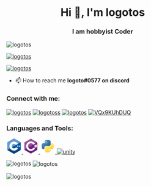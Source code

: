 <h1 align="center">Hi 👋, I'm logotos</h1>
<h3 align="center">I am hobbyist Coder</h3>

<p align="left"> <img src="https://komarev.com/ghpvc/?username=logotos&label=Profile%20views&color=0e75b6&style=flat" alt="logotos" /> </p>

<p align="left"> <a href="https://github.com/ryo-ma/github-profile-trophy"><img src="https://github-profile-trophy.vercel.app/?username=logotos" alt="logotos" /></a> </p>

<p align="left"> <a href="https://twitter.com/logotos" target="blank"><img src="https://img.shields.io/twitter/follow/logotos?logo=twitter&style=for-the-badge" alt="logotos" /></a> </p>

- 📫 How to reach me **logoto#0577 on discord**

<h3 align="left">Connect with me:</h3>
<p align="left">
<a href="https://twitter.com/logotos" target="blank"><img align="center" src="https://raw.githubusercontent.com/rahuldkjain/github-profile-readme-generator/master/src/images/icons/Social/twitter.svg" alt="logotos" height="30" width="40" /></a>
<a href="https://instagram.com/logotoss" target="blank"><img align="center" src="https://raw.githubusercontent.com/rahuldkjain/github-profile-readme-generator/master/src/images/icons/Social/instagram.svg" alt="logotoss" height="30" width="40" /></a>
<a href="https://www.youtube.com/c/logotos" target="blank"><img align="center" src="https://raw.githubusercontent.com/rahuldkjain/github-profile-readme-generator/master/src/images/icons/Social/youtube.svg" alt="logotos" height="30" width="40" /></a>
<a href="https://discord.gg/VQx9KUhDUQ" target="blank"><img align="center" src="https://raw.githubusercontent.com/rahuldkjain/github-profile-readme-generator/master/src/images/icons/Social/discord.svg" alt="VQx9KUhDUQ" height="30" width="40" /></a>
</p>

<h3 align="left">Languages and Tools:</h3>
<p align="left"> <a href="https://www.w3schools.com/cpp/" target="_blank" rel="noreferrer"> <img src="https://raw.githubusercontent.com/devicons/devicon/master/icons/cplusplus/cplusplus-original.svg" alt="cplusplus" width="40" height="40"/> </a> <a href="https://www.w3schools.com/cs/" target="_blank" rel="noreferrer"> <img src="https://raw.githubusercontent.com/devicons/devicon/master/icons/csharp/csharp-original.svg" alt="csharp" width="40" height="40"/> </a> <a href="https://www.python.org" target="_blank" rel="noreferrer"> <img src="https://raw.githubusercontent.com/devicons/devicon/master/icons/python/python-original.svg" alt="python" width="40" height="40"/> </a> <a href="https://unity.com/" target="_blank" rel="noreferrer"> <img src="https://www.vectorlogo.zone/logos/unity3d/unity3d-icon.svg" alt="unity" width="40" height="40"/> </a> </p>

<p><img align="left" src="https://github-readme-stats.vercel.app/api/top-langs?username=logotos&show_icons=true&locale=en&layout=compact" alt="logotos" /></p>

<p>&nbsp;<img align="center" src="https://github-readme-stats.vercel.app/api?username=logotos&show_icons=true&locale=en" alt="logotos" /></p>

<p><img align="center" src="https://github-readme-streak-stats.herokuapp.com/?user=logotos&" alt="logotos" /></p>
